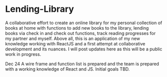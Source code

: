 # Lending-Library

A collaborative effort to create an online library for my personal collection of books at home with functions to add new books to the library, lending books via check in 
and check out functions, track reading progresses for my partner and myself. Above all, this is an application of my new knowledge working with ReactJS and a first attempt
at collaborative development and its nuances. I will post updates here as this will be a public work in progress.

Dec 24 
A wire frame and function list is prepared and the team is prepared with a working knowledge of React and JS. Initial goals TBD.
